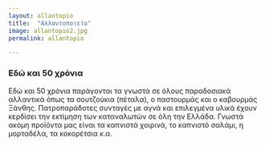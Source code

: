 ```yaml
---
layout: allantopio
title:  "Αλλαντοποιείο"
image: allantopio2.jpg
permalink: allantopio

---
```


### Εδώ και 50 χρόνια
Εδώ και 50 χρόνια παράγονται τα γνωστά σε όλους παραδοσιακά αλλαντικά όπως τα σουτζούκια (πέταλα), ο παστουρμάς και ο καβουρμάς Ξάνθης. 
Πατροπαράδοτες συνταγές με αγνά και επιλεγμένα υλικά έχουν κερδίσει την εκτίμηση των καταναλωτών σε όλη την Ελλάδα. 
Γνωστά ακόμη προϊόντα μας είναι τα καπνιστά χοιρινά, το καπνιστό σαλάμι, η μορταδέλα, τα κοκορέτσια κ.α.
